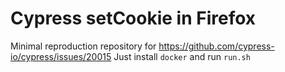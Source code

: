 # Cypress setCookie in Firefox

Minimal reproduction repository for https://github.com/cypress-io/cypress/issues/20015
Just install `docker` and run `run.sh`
